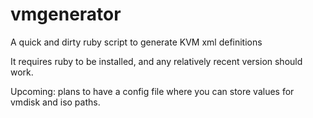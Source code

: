# vmgenerator
A quick and dirty ruby script to generate KVM xml definitions

It requires ruby to be installed, and any relatively recent version should work.

Upcoming: plans to have a config file where you can store values for vmdisk and iso paths.
